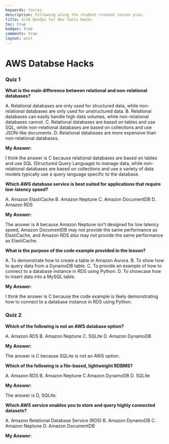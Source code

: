 ```yaml
---
keywords: fastai
description: Following along the student created lesson plan.
title: 4/24 DevOps for Dev Tools Hacks
toc: true 
badges: true
comments: true
layout: post
---
```


# AWS Databse Hacks 

### Quiz 1

**What is the main difference between relational and non-relational databases?**

A. Relational databases are only used for structured data, while non-relational databases are only used for unstructured data.
B. Relational databases can easily handle high data volumes, while non-relational databases cannot.
C. Relational databases are based on tables and use SQL, while non-relational databases are based on collections and use JSON-like documents.
D. Relational databases are more expensive than non-relational databases.

**My Answer:**

I think the answer is C because relational databases are based on tables and use SQL (Structured Query Language) to manage data, while non-relational databases are based on collections and use a variety of data models typically use a query language specific to the database. 

**Which AWS database service is best suited for applications that require low-latency speed?**

A. Amazon ElastiCache
B. Amazon Neptune
C. Amazon DocumentDB
D. Amazon RDS

**My Answer:**

The answer is A because Amazon Neptune isn't designed for low latency speed, Amazon DocumentDB may not provide the same performance as ElastiCache, and Amazon RDS also may not provide the same performance as ElastiCache.

**What is the purpose of the code example provided in the lesson?**

A. To demonstrate how to create a table in Amazon Aurora.
B. To show how to query data from a DynamoDB table.
C. To provide an example of how to connect to a database instance in RDS using Python.
D. To showcase how to insert data into a MySQL table.

**My Answer:**

I think the answer is C because the code example is likely demonstrating how to connect to a database instance in RDS using Python.

### Quiz 2

**Which of the following is not an AWS database option?**

A. Amazon RDS
B. Amazon Neptune
C. SQLite
D. Amazon DynamoDB

**My Answer:**

The answer is C because SQLite is not an AWS option.

**Which of the following is a file-based, lightweight RDBMS?**

A. Amazon RDS
B. Amazon Neptune
C Amazon DynamoDB
D. SQLite

**My Answer:**

The answer is D, SQLite.

**Which AWS service enables you to store and query highly connected datasets?**

A. Amazon Relational Database Service (RDS)
B. Amazon DynamoDB
C. Amazon Neptune
D. Amazon DocumentDB

**My Answer:**



